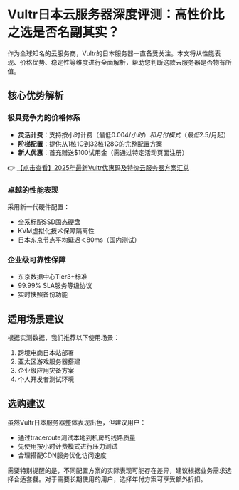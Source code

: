 # Vultr日本云服务器深度评测：高性价比之选是否名副其实？

作为全球知名的云服务商，Vultr的日本服务器一直备受关注。本文将从性能表现、价格优势、稳定性等维度进行全面解析，帮助您判断这款云服务器是否物有所值。

## 核心优势解析

### 极具竞争力的价格体系
- **灵活计费**：支持按小时计费（最低$0.004/小时）和月付模式（最低$2.5/月起）
- **阶梯配置**：提供从1核1G到32核128G的完整配置方案
- **新人优惠**：首充赠送$100试用金（需通过特定活动页面注册）

👉 [【点击查看】2025年最新Vultr优惠码及特价云服务器方案汇总](https://bit.ly/VuLtr)

### 卓越的性能表现
采用新一代硬件配置：
- 全系标配SSD固态硬盘
- KVM虚拟化技术保障隔离性
- 日本东京节点平均延迟＜80ms（国内测试）

### 企业级可靠性保障
- 东京数据中心Tier3+标准
- 99.99% SLA服务等级协议
- 实时快照备份功能

## 适用场景建议
根据实测数据，我们推荐以下使用场景：
1. 跨境电商日本站部署
2. 亚太区游戏服务器搭建
3. 企业级应用灾备方案
4. 个人开发者测试环境

## 选购建议
虽然Vultr日本服务器整体表现出色，但建议用户：
- 通过traceroute测试本地到机房的线路质量
- 先使用按小时计费模式进行压力测试
- 合理搭配CDN服务优化访问速度

需要特别提醒的是，不同配置方案的实际表现可能存在差异，建议根据业务需求选择合适套餐。对于需要长期使用的用户，选择年付方案可享受额外折扣。